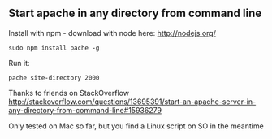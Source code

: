 ## Start apache in any directory from command line

Install with npm - download with node here: http://nodejs.org/

```
sudo npm install pache -g
```
Run it:
```
pache site-directory 2000
```

Thanks to friends on StackOverflow
http://stackoverflow.com/questions/13695391/start-an-apache-server-in-any-directory-from-command-line#15936279

Only tested on Mac so far, but you find a Linux script on SO in the meantime

